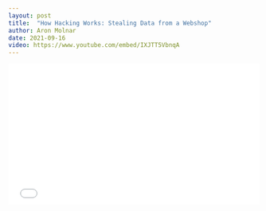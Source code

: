 ```yaml
---
layout: post
title:  "How Hacking Works: Stealing Data from a Webshop"
author: Aron Molnar
date: 2021-09-16
video: https://www.youtube.com/embed/IXJTT5VbnqA
---
```


<div class="container" style="position: relative;width: 100%;height: 0;padding-bottom: 56.25%;">
<iframe src="//www.youtube.com/embed/IXJTT5VbnqA" 
frameborder="0" allowfullscreen class="video" style="position: absolute;top: 0;left: 0;width: 100%;height: 100%;">
</iframe>
</div>